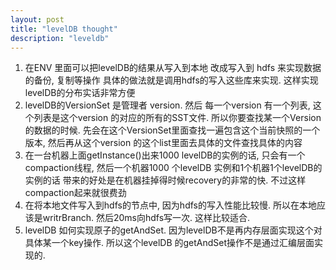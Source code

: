 ```yaml
---
layout: post
title: "levelDB thought"
description: "leveldb"
---
```


1. 在ENV 里面可以把levelDB的结果从写入到本地 改成写入到 hdfs 来实现数据的备份, 复制等操作 具体的做法就是调用hdfs的写入这些库来实现.  这样实现levelDB的分布实话非常方便
2. levelDB的VersionSet 是管理者 version. 然后 每一个version 有一个列表, 这个列表是这个version 的对应的所有的SST文件.  所以你要查找某一个Version的数据的时候.  先会在这个VersionSet里面查找一遍包含这个当前快照的一个版本, 然后再从这个version 的这个list里面去具体的文件查找具体的内容
3. 在一台机器上面getInstance()出来1000 levelDB的实例的话, 只会有一个compaction线程, 然后一个机器1000 个levelDB 实例和1个机器1个levelDB的实例的话 带来的好处是在机器挂掉得时候recovery的非常的快.  不过这样compaction起来就很费劲
4. 在将本地文件写入到hdfs的节点中, 因为hdfs的写入性能比较慢.  所以在本地应该是writrBranch. 然后20ms向hdfs写一次. 这样比较适合.
5. levelDB 如何实现原子的getAndSet.  因为levelDB不是再内存层面实现这个对具体某一个key操作. 所以这个levelDB 的getAndSet操作不是通过汇编层面实现的.
